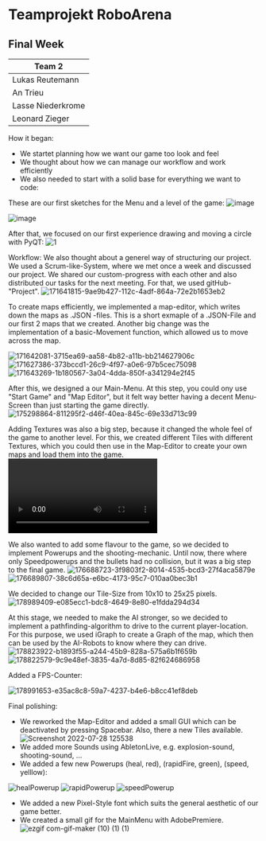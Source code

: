 # Teamprojekt RoboArena
## Final Week

| Team 2 |
| ----------------- |
| Lukas Reutemann   | 
| An Trieu          | 
| Lasse Niederkrome |
| Leonard Zieger    |

How it began:
  - We startet planning how we want our game too look and feel
  - We thought about how we can manage our workflow and work efficiently
  - We also needed to start with a solid base for everything we want to code:
  
  These are our first sketches for the Menu and a level of the game:
  ![image](https://user-images.githubusercontent.com/72664329/181482252-07d7fcf4-9f6c-44cc-a0e5-12ec4e9c491f.png)
  
  ![image](https://user-images.githubusercontent.com/70483582/168475373-8e8e9804-520c-4c74-84a8-61d34c1bd05b.png)
  
  
  
  After that, we focused on our first experience drawing and moving a circle with PyQT:
  ![1](https://user-images.githubusercontent.com/72664329/181482500-387cd313-58d2-48cb-85be-eeaaa1528ddf.gif)


Workflow: We also thought about a generel way of structuring our project. We used a Scrum-like-System, where we met once a week and discussed our project. We shared our custom-progress with each other and also distributed our tasks for the next meeting. For that, we used gitHub-"Project". 
![171641815-9ae9b427-112c-4adf-864a-72e2b1653eb2](https://user-images.githubusercontent.com/70483582/181487545-c49738f1-2224-4787-a8af-f70505ea54f8.png)

To create maps efficiently, we implemented a map-editor, which writes down the maps as .JSON -files. This is a short exmaple of a .JSON-File and our first 2 maps that we created. Another big change was the implementation of a basic-Movement function, which allowed us to move across the map.

![171642081-3715ea69-aa58-4b82-a11b-bb214627906c](https://user-images.githubusercontent.com/70483582/181487539-e7d6a611-e801-4a2e-8461-9ee53598c06e.png)
![171627386-373bccd1-26c9-4f97-a0e6-97b5cec75098](https://user-images.githubusercontent.com/70483582/181487565-332681ee-62dc-4e02-80ea-1b1615b518cb.png)
![171643269-1b180567-3a04-4dda-850f-a341294e2f45](https://user-images.githubusercontent.com/70483582/181487572-4e7dcfae-0b0d-448d-94da-0af0c98c9ff1.gif)

After this, we designed a our Main-Menu. At this step, you could ony use "Start Game" and "Map Editor", but it felt way better having a decent Menu-Screen than just starting the game directly.
![175298864-811295f2-d46f-40ea-845c-69e33d713c99](https://user-images.githubusercontent.com/70483582/181487585-6b199ff2-e23f-45fd-baf8-520fc4baea37.png)


Adding Textures was also a big step, because it changed the whole feel of the game to another level. For this, we created different Tiles with different Textures, which you could then use in the Map-Editor to create your own maps and load them into the game.
  <video src="https://user-images.githubusercontent.com/70483582/175304746-e3736f6a-d2d2-4758-b867-1b6c8850c1bb.mp4" controls="controls" style="max-width: 500px;"> </video>
  
 We also wanted to add some flavour to the game, so we decided to implement Powerups and the shooting-mechanic. Until now, there where only Speedpowerups and the bullets had no collision, but it was a big step to the final game. 
![176688723-3f9803f2-8014-4535-bcd3-27f4aca5879e](https://user-images.githubusercontent.com/70483582/181487930-7abf8008-d1b5-407e-bab6-9e7ce4229916.gif)
![176689807-38c6d65a-e6bc-4173-95c7-010aa0bec3b1](https://user-images.githubusercontent.com/70483582/181487945-591474cf-cf8b-4304-9c7b-6d8196d124eb.gif)


We decided to change our Tile-Size from 10x10 to 25x25 pixels.
![178989409-e085ecc1-bdc8-4649-8e80-e1fdda294d34](https://user-images.githubusercontent.com/70483582/181487983-0a3018cc-8ca2-409b-b756-327af9fd049b.png)

At this stage, we needed to make the AI stronger, so we decided to implement a pathfinding-algorithm to drive to the current player-location.
For this purpose, we used iGraph to create a Graph of the map, which then can be used by the AI-Robots to know where they can drive.
![178823922-b1893f55-a244-45b9-828a-575a6b1f659b](https://user-images.githubusercontent.com/70483582/181488003-94162d34-4267-40a1-beb2-59355070656b.png)
![178822579-9c9e48ef-3835-4a7d-8d85-82f624686958](https://user-images.githubusercontent.com/70483582/181488008-12259948-d097-4108-a46b-07663627437f.png)

Added a FPS-Counter:

![178991653-e35ac8c8-59a7-4237-b4e6-b8cc41ef8deb](https://user-images.githubusercontent.com/70483582/181488021-5fea3ee8-5ce2-449f-aee5-c807c7720661.gif)

Final polishing: 
- We reworked the Map-Editor and added a small GUI which can be deactivated by pressing Spacebar. Also, there a new Tiles available. 
![Screenshot 2022-07-28 125538](https://user-images.githubusercontent.com/70483582/181489187-44fc7d18-90f9-4fc6-ab04-8118c9ae38c4.png)
- We added more Sounds using AbletonLive, e.g. explosion-sound, shooting-sound, ...
- We added a few new Powerups (heal, red), (rapidFire, green), (speed, yelllow): 

![healPowerup](https://user-images.githubusercontent.com/70483582/181506656-7fea4964-897e-48ac-8a46-74160ee829a2.png)
![rapidPowerup](https://user-images.githubusercontent.com/70483582/181506672-bf4c9347-5d8c-4bc1-9ae3-9759c2c82e8f.png)
![speedPowerup](https://user-images.githubusercontent.com/70483582/181506638-e0ce2b2d-ed04-4868-a1cc-d4a07183eb62.png)
- We added a new Pixel-Style font which suits the general aesthetic of our game better.
- We created a small gif for the MainMenu with AdobePremiere.
![ezgif com-gif-maker (10) (1) (1)](https://user-images.githubusercontent.com/70483582/181491411-40e81001-836f-4955-9291-6225603456f3.gif)


